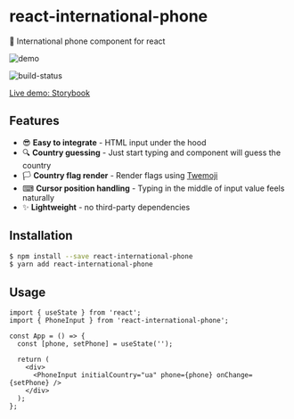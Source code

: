 # react-international-phone

🤙 International phone component for react

![demo](https://s4.gifyu.com/images/react-international-phone.gif)

![build-status](https://img.shields.io/github/workflow/status/goveo/react-international-phone/Release)

[Live demo: Storybook](https://react-international-phone-storybook.vercel.app)

## Features

- 😎 **Easy to integrate** - HTML input under the hood
- 🔍 **Country guessing** - Just start typing and component will guess the country
- 🏳️ **Country flag render** - Render flags using [Twemoji](https://twemoji.twitter.com/)
- ⌨ **Cursor position handling** - Typing in the middle of input value feels naturally
- ✨ **Lightweight** - no third-party dependencies

## Installation

```sh
$ npm install --save react-international-phone
$ yarn add react-international-phone
```

## Usage

```tsx
import { useState } from 'react';
import { PhoneInput } from 'react-international-phone';

const App = () => {
  const [phone, setPhone] = useState('');

  return (
    <div>
      <PhoneInput initialCountry="ua" phone={phone} onChange={setPhone} />
    </div>
  );
};
```
